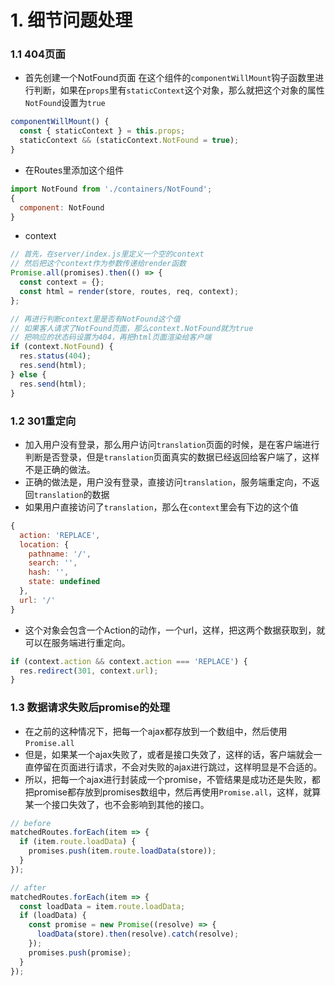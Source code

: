 # 1. 细节问题处理

### 1.1 404页面
+ 首先创建一个NotFound页面
在这个组件的`componentWillMount`钩子函数里进行判断，如果在`props`里有`staticContext`这个对象，那么就把这个对象的属性`NotFound`设置为`true`

```javascript
componentWillMount() {
  const { staticContext } = this.props;
  staticContext && (staticContext.NotFound = true);
}

```

+ 在Routes里添加这个组件

```javascript
import NotFound from './containers/NotFound';
{
  component: NotFound
}

```

+ context

```javascript
// 首先，在server/index.js里定义一个空的context
// 然后把这个context作为参数传递给render函数
Promise.all(promises).then(() => {
  const context = {};
  const html = render(store, routes, req, context);
};

// 再进行判断context里是否有NotFound这个值
// 如果客人请求了NotFound页面，那么context.NotFound就为true
// 把响应的状态码设置为404，再把html页面渲染给客户端
if (context.NotFound) {
  res.status(404);
  res.send(html);
} else {
  res.send(html);
}
```

### 1.2 301重定向
+ 加入用户没有登录，那么用户访问`translation`页面的时候，是在客户端进行判断是否登录，但是`translation`页面真实的数据已经返回给客户端了，这样不是正确的做法。
+ 正确的做法是，用户没有登录，直接访问`translation`，服务端重定向，不返回`translation`的数据
+ 如果用户直接访问了`translation`，那么在`context`里会有下边的这个值

```javascript
{ 
  action: 'REPLACE',
  location: { 
    pathname: '/', 
    search: '', 
    hash: '', 
    state: undefined 
  },
  url: '/' 
}
```

+ 这个对象会包含一个Action的动作，一个url，这样，把这两个数据获取到，就可以在服务端进行重定向。

```javascript
if (context.action && context.action === 'REPLACE') {
  res.redirect(301, context.url);
}
```

### 1.3 数据请求失败后promise的处理
+ 在之前的这种情况下，把每一个ajax都存放到一个数组中，然后使用`Promise.all`
+ 但是，如果某一个ajax失败了，或者是接口失效了，这样的话，客户端就会一直停留在页面进行请求，不会对失败的ajax进行跳过，这样明显是不合适的。
+ 所以，把每一个ajax进行封装成一个promise，不管结果是成功还是失败，都把promise都存放到promises数组中，然后再使用`Promise.all`，这样，就算某一个接口失效了，也不会影响到其他的接口。

```javascript
// before
matchedRoutes.forEach(item => {
  if (item.route.loadData) {
    promises.push(item.route.loadData(store));
  }
});

```

```javascript
// after
matchedRoutes.forEach(item => {
  const loadData = item.route.loadData;
  if (loadData) {
    const promise = new Promise((resolve) => {
      loadData(store).then(resolve).catch(resolve);
    });
    promises.push(promise);
  }
});
```
